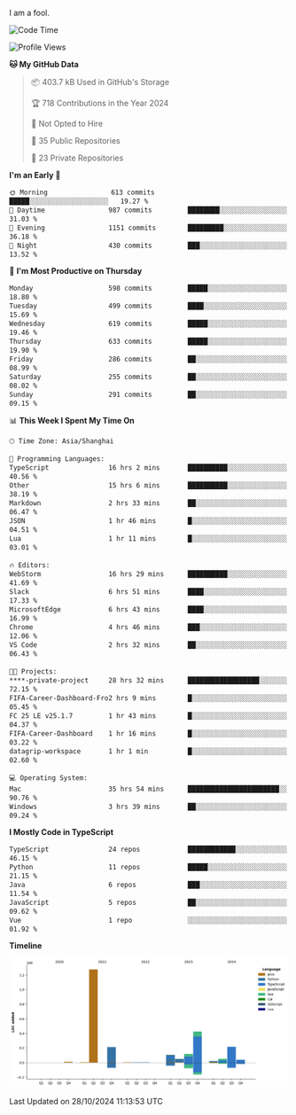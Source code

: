 I am a fool.

<!--START_SECTION:waka-->
![Code Time](http://img.shields.io/badge/Code%20Time-2%2C004%20hrs%2022%20mins-blue)

![Profile Views](http://img.shields.io/badge/Profile%20Views-0-blue)

**🐱 My GitHub Data** 

> 📦 403.7 kB Used in GitHub's Storage 
 > 
> 🏆 718 Contributions in the Year 2024
 > 
> 🚫 Not Opted to Hire
 > 
> 📜 35 Public Repositories 
 > 
> 🔑 23 Private Repositories 
 > 
**I'm an Early 🐤** 

```text
🌞 Morning                613 commits         █████░░░░░░░░░░░░░░░░░░░░   19.27 % 
🌆 Daytime                987 commits         ████████░░░░░░░░░░░░░░░░░   31.03 % 
🌃 Evening                1151 commits        █████████░░░░░░░░░░░░░░░░   36.18 % 
🌙 Night                  430 commits         ███░░░░░░░░░░░░░░░░░░░░░░   13.52 % 
```
📅 **I'm Most Productive on Thursday** 

```text
Monday                   598 commits         █████░░░░░░░░░░░░░░░░░░░░   18.80 % 
Tuesday                  499 commits         ████░░░░░░░░░░░░░░░░░░░░░   15.69 % 
Wednesday                619 commits         █████░░░░░░░░░░░░░░░░░░░░   19.46 % 
Thursday                 633 commits         █████░░░░░░░░░░░░░░░░░░░░   19.90 % 
Friday                   286 commits         ██░░░░░░░░░░░░░░░░░░░░░░░   08.99 % 
Saturday                 255 commits         ██░░░░░░░░░░░░░░░░░░░░░░░   08.02 % 
Sunday                   291 commits         ██░░░░░░░░░░░░░░░░░░░░░░░   09.15 % 
```


📊 **This Week I Spent My Time On** 

```text
🕑︎ Time Zone: Asia/Shanghai

💬 Programming Languages: 
TypeScript               16 hrs 2 mins       ██████████░░░░░░░░░░░░░░░   40.56 % 
Other                    15 hrs 6 mins       ██████████░░░░░░░░░░░░░░░   38.19 % 
Markdown                 2 hrs 33 mins       ██░░░░░░░░░░░░░░░░░░░░░░░   06.47 % 
JSON                     1 hr 46 mins        █░░░░░░░░░░░░░░░░░░░░░░░░   04.51 % 
Lua                      1 hr 11 mins        █░░░░░░░░░░░░░░░░░░░░░░░░   03.01 % 

🔥 Editors: 
WebStorm                 16 hrs 29 mins      ██████████░░░░░░░░░░░░░░░   41.69 % 
Slack                    6 hrs 51 mins       ████░░░░░░░░░░░░░░░░░░░░░   17.33 % 
MicrosoftEdge            6 hrs 43 mins       ████░░░░░░░░░░░░░░░░░░░░░   16.99 % 
Chrome                   4 hrs 46 mins       ███░░░░░░░░░░░░░░░░░░░░░░   12.06 % 
VS Code                  2 hrs 32 mins       ██░░░░░░░░░░░░░░░░░░░░░░░   06.43 % 

🐱‍💻 Projects: 
****-private-project     28 hrs 32 mins      ██████████████████░░░░░░░   72.15 % 
FIFA-Career-Dashboard-Fro2 hrs 9 mins        █░░░░░░░░░░░░░░░░░░░░░░░░   05.45 % 
FC 25 LE v25.1.7         1 hr 43 mins        █░░░░░░░░░░░░░░░░░░░░░░░░   04.37 % 
FIFA-Career-Dashboard    1 hr 16 mins        █░░░░░░░░░░░░░░░░░░░░░░░░   03.22 % 
datagrip-workspace       1 hr 1 min          █░░░░░░░░░░░░░░░░░░░░░░░░   02.60 % 

💻 Operating System: 
Mac                      35 hrs 54 mins      ███████████████████████░░   90.76 % 
Windows                  3 hrs 39 mins       ██░░░░░░░░░░░░░░░░░░░░░░░   09.24 % 
```

**I Mostly Code in TypeScript** 

```text
TypeScript               24 repos            ████████████░░░░░░░░░░░░░   46.15 % 
Python                   11 repos            █████░░░░░░░░░░░░░░░░░░░░   21.15 % 
Java                     6 repos             ███░░░░░░░░░░░░░░░░░░░░░░   11.54 % 
JavaScript               5 repos             ██░░░░░░░░░░░░░░░░░░░░░░░   09.62 % 
Vue                      1 repo              ░░░░░░░░░░░░░░░░░░░░░░░░░   01.92 % 
```



**Timeline**

![Lines of Code chart](https://raw.githubusercontent.com/VeejaLiu/VeejaLiu/master/assets/bar_graph.png)


 Last Updated on 28/10/2024 11:13:53 UTC
<!--END_SECTION:waka-->
